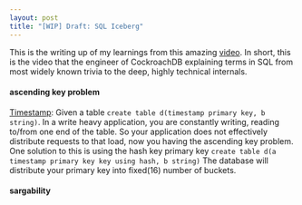 ```yaml
---
layout: post
title: "[WIP] Draft: SQL Iceberg"
---
```

This is the writing up of my learnings from this amazing [video](https://www.youtube.com/watch?v=JZRWkfXNQOk). In short, this is 
the video that the engineer of CockroachDB explaining terms in SQL from most widely known trivia to the deep, highly technical internals.
#### ascending key problem
[Timestamp](https://youtu.be/JZRWkfXNQOk?t=5345): Given a table `create table d(timestamp primary key, b string)`. In a write heavy application, 
you are constantly writing, reading to/from one end of the table. So your application does not effectively distribute requests
to that load, now you having the ascending key problem. One solution to this is using the hash key primary key `create table d(a timestamp primary key key using hash, b string)` 
The database will distribute your primary key into fixed(16) number of buckets.

#### sargability




